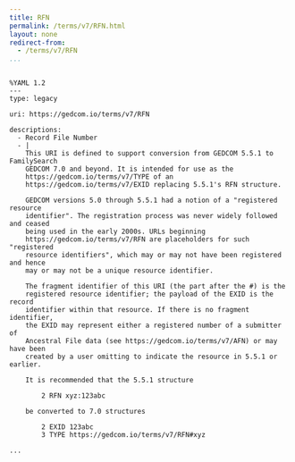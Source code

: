 ```yaml
---
title: RFN
permalink: /terms/v7/RFN.html
layout: none
redirect-from:
  - /terms/v7/RFN
...
```


```

%YAML 1.2
---
type: legacy

uri: https://gedcom.io/terms/v7/RFN

descriptions:
  - Record File Number
  - |
    This URI is defined to support conversion from GEDCOM 5.5.1 to FamilySearch
    GEDCOM 7.0 and beyond. It is intended for use as the 
    https://gedcom.io/terms/v7/TYPE of an 
    https://gedcom.io/terms/v7/EXID replacing 5.5.1's RFN structure.

    GEDCOM versions 5.0 through 5.5.1 had a notion of a "registered resource
    identifier". The registration process was never widely followed and ceased
    being used in the early 2000s. URLs beginning
    https://gedcom.io/terms/v7/RFN are placeholders for such "registered
    resource identifiers", which may or may not have been registered and hence
    may or may not be a unique resource identifier.
    
    The fragment identifier of this URI (the part after the #) is the
    registered resource identifier; the payload of the EXID is the record
    identifier within that resource. If there is no fragment identifier,
    the EXID may represent either a registered number of a submitter of
    Ancestral File data (see https://gedcom.io/terms/v7/AFN) or may have been
    created by a user omitting to indicate the resource in 5.5.1 or earlier.
    
    It is recommended that the 5.5.1 structure
    
        2 RFN xyz:123abc
    
    be converted to 7.0 structures
    
        2 EXID 123abc
        3 TYPE https://gedcom.io/terms/v7/RFN#xyz

...

```
